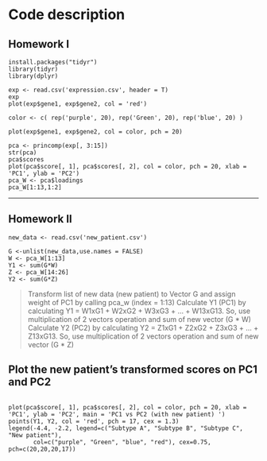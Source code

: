 # Code description

## Homework I

```
install.packages("tidyr")
library(tidyr)
library(dplyr)

exp <- read.csv('expression.csv', header = T)
exp
plot(exp$gene1, exp$gene2, col = 'red')

color <- c( rep('purple', 20), rep('Green', 20), rep('blue', 20) )

plot(exp$gene1, exp$gene2, col = color, pch = 20)

pca <- princomp(exp[, 3:15])
str(pca)
pca$scores 
plot(pca$score[, 1], pca$scores[, 2], col = color, pch = 20, xlab = 'PC1', ylab = 'PC2')
pca_W <- pca$loadings
pca_W[1:13,1:2]
```

---

## Homework II


```
new_data <- read.csv('new_patient.csv')

G <-unlist(new_data,use.names = FALSE)
W <- pca_W[1:13]
Y1 <- sum(G*W)
Z <- pca_W[14:26]
Y2 <- sum(G*Z)

```

> Transform list of new data (new patient) to Vector G  and assign weight of PC1 by calling pca_w (index = 1:13)
> Calculate Y1 (PC1) by calculating Y1 = W1xG1 + W2xG2 + W3xG3 + ... + W13xG13. So, use multiplication of 2 vectors operation and sum of new vector (G * W) 
> Calculate Y2 (PC2) by calculating Y2 = Z1xG1 + Z2xG2 + Z3xG3 + ... + Z13xG13. So, use multiplication of 2 vectors operation and sum of new vector (G * Z)

## Plot the new patient’s transformed scores on PC1 and PC2

```

plot(pca$score[, 1], pca$scores[, 2], col = color, pch = 20, xlab = 'PC1', ylab = 'PC2', main = 'PC1 vs PC2 (with new patient) ')
points(Y1, Y2, col = 'red', pch = 17, cex = 1.3)
legend(-4.4, -2.2, legend=c("Subtype A", "Subtype B", "Subtype C", "New patient"),
       col=c("purple", "Green", "blue", "red"), cex=0.75, pch=c(20,20,20,17))

```
